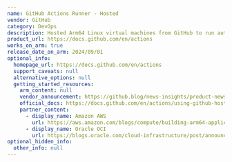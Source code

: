 ```yaml
---
name: GitHub Actions Runner - Hosted
vendor: GitHub
category: DevOps
description: Hosted Arm64 Linux virtual machines from GitHub to run automated workflows. Contains an environment of tools, packages, and settings available for GitHub Actions to use.
product_url: https://docs.github.com/en/actions
works_on_arm: true
release_date_on_arm: 2024/09/01
optional_info:
  homepage_url: https://docs.github.com/en/actions
  support_caveats: null
  alternative_options: null
  getting_started_resources:
    arm_content: null
    vendor_announcement: https://github.blog/news-insights/product-news/arm64-on-github-actions-powering-faster-more-efficient-build-systems/
    official_docs: https://docs.github.com/en/actions/using-github-hosted-runners/using-larger-runners/about-larger-runners
    partner_content:
      - display_name: Amazon AWS
        url: https://aws.amazon.com/blogs/compute/building-arm64-applications-on-aws-graviton2-using-the-aws-cdk-and-self-hosted-runners-for-github-actions/?utm_source=ch
      - display_name: Oracle OCI
        url: https://blogs.oracle.com/cloud-infrastructure/post/announcing-github-actions-arm-runners-for-the-arm-compute-platform-on-oracle-cloud-infrastructure
optional_hidden_info:
  other_info: null
---
```

